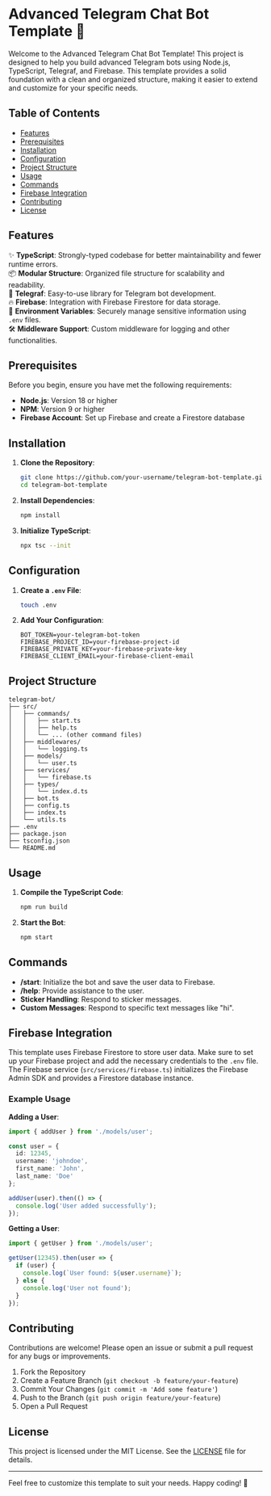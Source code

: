 # Advanced Telegram Chat Bot Template 🤖

Welcome to the Advanced Telegram Chat Bot Template! This project is designed to help you build advanced Telegram bots using Node.js, TypeScript, Telegraf, and Firebase. This template provides a solid foundation with a clean and organized structure, making it easier to extend and customize for your specific needs.

## Table of Contents

- [Features](#features)
- [Prerequisites](#prerequisites)
- [Installation](#installation)
- [Configuration](#configuration)
- [Project Structure](#project-structure)
- [Usage](#usage)
- [Commands](#commands)
- [Firebase Integration](#firebase-integration)
- [Contributing](#contributing)
- [License](#license)

## Features

✨ **TypeScript**: Strongly-typed codebase for better maintainability and fewer runtime errors.  
📦 **Modular Structure**: Organized file structure for scalability and readability.  
🚀 **Telegraf**: Easy-to-use library for Telegram bot development.  
🔥 **Firebase**: Integration with Firebase Firestore for data storage.  
🔐 **Environment Variables**: Securely manage sensitive information using `.env` files.  
🛠 **Middleware Support**: Custom middleware for logging and other functionalities.

## Prerequisites

Before you begin, ensure you have met the following requirements:

- **Node.js**: Version 18 or higher
- **NPM**: Version 9 or higher
- **Firebase Account**: Set up Firebase and create a Firestore database

## Installation

1. **Clone the Repository**:

    ```bash
    git clone https://github.com/your-username/telegram-bot-template.git
    cd telegram-bot-template
    ```

2. **Install Dependencies**:

    ```bash
    npm install
    ```

3. **Initialize TypeScript**:

    ```bash
    npx tsc --init
    ```

## Configuration

1. **Create a `.env` File**:

    ```bash
    touch .env
    ```

2. **Add Your Configuration**:

    ```dotenv
    BOT_TOKEN=your-telegram-bot-token
    FIREBASE_PROJECT_ID=your-firebase-project-id
    FIREBASE_PRIVATE_KEY=your-firebase-private-key
    FIREBASE_CLIENT_EMAIL=your-firebase-client-email
    ```

## Project Structure

```
telegram-bot/
├── src/
│   ├── commands/
│   │   ├── start.ts
│   │   ├── help.ts
│   │   └── ... (other command files)
│   ├── middlewares/
│   │   └── logging.ts
│   ├── models/
│   │   └── user.ts
│   ├── services/
│   │   └── firebase.ts
│   ├── types/
│   │   └── index.d.ts
│   ├── bot.ts
│   ├── config.ts
│   ├── index.ts
│   └── utils.ts
├── .env
├── package.json
├── tsconfig.json
└── README.md
```

## Usage

1. **Compile the TypeScript Code**:

    ```bash
    npm run build
    ```

2. **Start the Bot**:

    ```bash
    npm start
    ```

## Commands

- **/start**: Initialize the bot and save the user data to Firebase.
- **/help**: Provide assistance to the user.
- **Sticker Handling**: Respond to sticker messages.
- **Custom Messages**: Respond to specific text messages like "hi".

## Firebase Integration

This template uses Firebase Firestore to store user data. Make sure to set up your Firebase project and add the necessary credentials to the `.env` file. The Firebase service (`src/services/firebase.ts`) initializes the Firebase Admin SDK and provides a Firestore database instance.

### Example Usage

**Adding a User**:

```typescript
import { addUser } from './models/user';

const user = {
  id: 12345,
  username: 'johndoe',
  first_name: 'John',
  last_name: 'Doe'
};

addUser(user).then(() => {
  console.log('User added successfully');
});
```

**Getting a User**:

```typescript
import { getUser } from './models/user';

getUser(12345).then(user => {
  if (user) {
    console.log(`User found: ${user.username}`);
  } else {
    console.log('User not found');
  }
});
```

## Contributing

Contributions are welcome! Please open an issue or submit a pull request for any bugs or improvements.

1. Fork the Repository
2. Create a Feature Branch (`git checkout -b feature/your-feature`)
3. Commit Your Changes (`git commit -m 'Add some feature'`)
4. Push to the Branch (`git push origin feature/your-feature`)
5. Open a Pull Request

## License

This project is licensed under the MIT License. See the [LICENSE](LICENSE) file for details.

---

Feel free to customize this template to suit your needs. Happy coding! 🎉